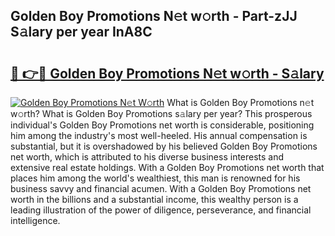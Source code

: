 ## Golden Boy Promotions N𝚎t w𝚘rth - Part-zJJ S𝚊lary per year InA8C

# <h2><a href="http://gc1fsgw.nevu.top/?p=Golden+Boy+Promotions">🔗 👉🔴 Golden Boy Promotions N𝚎t w𝚘rth - S𝚊lary</a></h2>

[![Golden Boy Promotions N𝚎t W𝚘rth](https://i.imgur.com/Oavwk0R.jpeg)](http://gc1fsgw.nevu.top/?p=Golden+Boy+Promotions)
What is Golden Boy Promotions n𝚎t w𝚘rth? What is Golden Boy Promotions s𝚊lary per year?
This prosperous individual's Golden Boy Promotions net worth is considerable, positioning him among the industry's most well-heeled. His annual compensation is substantial, but it is overshadowed by his believed Golden Boy Promotions net worth, which is attributed to his diverse business interests and extensive real estate holdings. With a Golden Boy Promotions net worth that places him among the world's wealthiest, this man is renowned for his business savvy and financial acumen. With a Golden Boy Promotions net worth in the billions and a substantial income, this wealthy person is a leading illustration of the power of diligence, perseverance, and financial intelligence.
